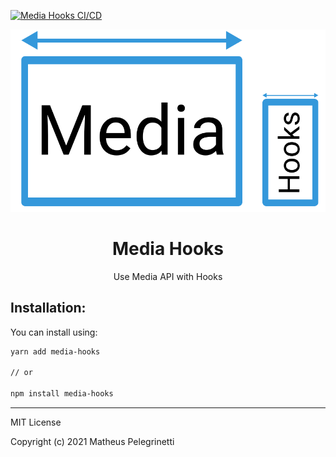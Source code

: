 [![Media Hooks CI/CD](https://github.com/Pelegrinetti/media-hooks/actions/workflows/publish.yml/badge.svg)](https://github.com/Pelegrinetti/media-hooks/actions/workflows/publish.yml)

<div align="center">
  <img src="https://github.com/Pelegrinetti/media-hooks/blob/master/logo.svg" alt="Logo do aplicativo" />

  <h1>Media Hooks</h1>
  <p>Use Media API with Hooks</p>
</div>

## Installation:

You can install using:
```bash
yarn add media-hooks

// or

npm install media-hooks
```

<hr />

MIT License

Copyright (c) 2021 Matheus Pelegrinetti